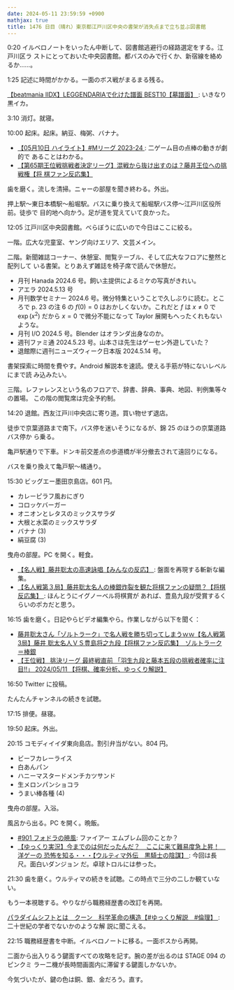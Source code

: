 ```yaml
---
date: 2024-05-11 23:59:59 +0900
mathjax: true
title: 1476 日目（晴れ）東京都江戸川区中央の書架が消失点まで立ち並ぶ図書館
---
```


0:20 イルベロノートをいったん中断して、図書館逃避行の経路選定をする。江戸川区ラ
ストにとっておいた中央図書館。都バスのみで行くか、新宿線を絡めるか……。

1:25 記述に時間がかかる。一面のボス戦がまるまる残る。

[【beatmania IIDX】LEGGENDARIAで化けた譜面 BEST10【墓譜面】
](https://www.youtube.com/watch?v=ggj5JRj6KH8): いきなり黒イカ。

3:10 消灯。就寝。

10:00 起床。起床。納豆、梅粥、バナナ。

* [【05月10日 ハイライト】#Mリーグ 2023-24
  ](https://www.youtube.com/watch?v=cRu-X7AShiQ): 二ゲーム目の点棒の動きが劇的で
  あることはわかる。
* [【第65期王位戦挑戦者決定リーグ】混戦から抜け出すのは？藤井王位への挑戦権【将
  棋ファン反応集】](https://www.youtube.com/watch?v=PymhrnwSlXw)

歯を磨く。流しを清掃。ニャーの部屋を聞き終わる。外出。

押上駅～東日本橋駅～船堀駅。バスに乗り換えて船堀駅バス停～江戸川区役所前。徒歩で
目的地へ向かう。足が道を覚えていて良かった。

12:05 江戸川区中央図書館。べらぼうに広いので今日はここに絞る。

一階。広大な児童室、ヤング向けエリア、文芸メイン。

二階。新聞雑誌コーナー、休憩室、閲覧テーブル、そして広大なフロアに整然と配列して
いる書架。とりあえず雑誌を椅子席で読んで休憩だ。

* 月刊 Hanada 2024.6 号。飼い主提供によるミケの写真がきれい。
* アエラ 2024.5.13 号
* 月刊数学セミナー 2024.6 号。微分特集ということで久しぶりに読む。ところで p. 23
  の注 6 の ${f(0) = 0}$ はおかしくないか。これだと $f$ は ${x \ne 0}$ で
  $\exp(x^2)$ だから ${x = 0}$ で微分不能になって Taylor 展開もへったくれもない
  ような。
* 月刊 I/O 2024.5 号。Blender はオランダ出身なのか。
* 週刊ファミ通 2024.5.23 号。山本さほ先生はゲーセン外遊していた？
* 退館際に週刊ニューズウィーク日本版 2024.5.14 号。

書架探索に時間を費やす。Android 解説本を速読。使える手筋が特にないレベルにまで読
み込みたい。

三階。レファレンスという名のフロアで、辞書、辞典、事典、地図、判例集等々の置場。
この階の閲覧席は完全予約制。

14:20 退館。西友江戸川中央店に寄り道。買い物せず退店。

徒歩で京葉道路まで南下。バス停を迷いそうになるが、錦 25 のほうの京葉道路バス停か
ら乗る。

亀戸駅通りで下車。ドンキ前交差点の歩道橋が半分撤去されて遠回りになる。

バスを乗り換えて亀戸駅～橘通り。

15:30 ビッグエー墨田京島店。601 円。

* カレーピラフ風おにぎり
* コロッケバーガー
* オニオンとレタスのミックスサラダ
* 大根と水菜のミックスサラダ
* バナナ (3)
* 絹豆腐 (3)

曳舟の部屋。PC を開く。軽食。

* [【名人戦】藤井聡太の高速詠唱【みんなの反応】
  ](https://www.youtube.com/watch?v=y_Ik4ZKjIAk): 盤面を再現する斬新な編集。
* [【名人戦第３局】藤井聡太名人の棒銀炸裂を観た将棋ファンの疑問？【将棋反応集】
  ](https://www.youtube.com/watch?v=_sea6Sl0vZs): ほんとうにイグノーベル将棋賞が
  あれば、豊島九段が受賞するくらいのポカだと思う。

16:15 歯を磨く。日記やらビデオ編集やら。作業しながら以下を聞く：

* [藤井聡太さん「ゾルトラーク」で名人戦を勝ち切ってしまうｗｗ【名人戦第3局】藤井
  聡太名人ＶＳ豊島将之九段【将棋ファン反応集】　ゾルトラーク＝棒銀
  ](https://www.youtube.com/watch?v=Ro-J0GMBrdI)
* [【王位戦】 挑決リーグ 最終戦直前 「羽生九段と藤本五段の挑戦者確率に注目!!」
  2024/05/11 【将棋、確率分析、ゆっくり解説】
  ](https://www.youtube.com/watch?v=tha_zJYgMHg)

16:50 Twitter に投稿。
<blockquote class="twitter-tweet"
  data-conversation="none"
  data-media-max-width="480" data-theme="dark" data-align="center">
<a href="https://twitter.com/showa_yojyo/status/1789200707960393742"></a>
</blockquote>
<script async src="https://platform.twitter.com/widgets.js" charset="utf-8"></script>

たんたんチャンネルの続きを試聴。

17:15 排便。昼寝。

19:50 起床。外出。

20:15 コモディイイダ東向島店。割引弁当がない。804 円。

* ビーフカレーライス
* 白あんパン
* ハニーマスタードメンチカツサンド
* 生メロンパンショコラ
* うまい棒各種 (4)

曳舟の部屋。入浴。

風呂から出る。PC を開く。晩飯。

* [#901 フォドラの暁風](https://www.youtube.com/watch?v=3k8Am6mYMVw): ファイアー
  エムブレム回のことか？
* [【ゆっくり実況】今までのは何だったんだ？　ここに来て難易度急上昇！　洋ゲーの
  恐怖を知る・・・【ウルティマ外伝　黒騎士の陰謀】
  ](https://www.youtube.com/watch?v=prrXjKvmnjE): 今回は長尺。面白いダンジョン
  だ。卓球トロルには参った。

21:30 歯を磨く。ウルティマの続きを試聴。この時点で三分の二しか観ていない。

もう一本視聴する。やりながら職務経歴書の改訂を再開。

[パラダイムシフトとは　クーン　科学革命の構造【#ゆっくり解説　#倫理】
](https://www.youtube.com/watch?v=3-_X3v5pdDE): 二十世紀の学者でないかのような解
説に聞こえる。

22:15 職務経歴書を中断。イルベロノートに移る。一面ボスから再開。

二面から出入りるう鍵面すべての攻略を記す。腕の差が出るのは STAGE 094 のピンクミ
ラー二機が長時間画面内に滞留する鍵面しかないか。

今気づいたが、鍵の色は銅、銀、金だろう。直す。

